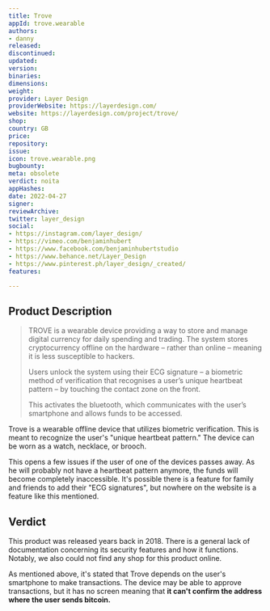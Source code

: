 ```yaml
---
title: Trove
appId: trove.wearable
authors:
- danny
released: 
discontinued: 
updated: 
version: 
binaries: 
dimensions: 
weight: 
provider: Layer Design
providerWebsite: https://layerdesign.com/
website: https://layerdesign.com/project/trove/
shop: 
country: GB
price: 
repository: 
issue: 
icon: trove.wearable.png
bugbounty: 
meta: obsolete
verdict: noita
appHashes: 
date: 2022-04-27
signer: 
reviewArchive: 
twitter: layer_design
social:
- https://instagram.com/layer_design/
- https://vimeo.com/benjaminhubert
- https://www.facebook.com/benjaminhubertstudio
- https://www.behance.net/Layer_Design
- https://www.pinterest.ph/layer_design/_created/
features: 

---
```


## Product Description

> TROVE is a wearable device providing a way to store and manage digital currency for daily spending and trading. The system stores cryptocurrency offline on the hardware – rather than online – meaning it is less susceptible to hackers.
>
> Users unlock the system using their ECG signature – a biometric method of verification that recognises a user’s unique heartbeat pattern – by touching the contact zone on the front.
>
> This activates the bluetooth, which communicates with the user’s smartphone and allows funds to be accessed.


Trove is a wearable offline device that utilizes biometric verification. This is meant to recognize the user's "unique heartbeat pattern." The device can be worn as a watch, necklace, or brooch.

This opens a few issues if the user of one of the devices passes away. As he will probably not have a heartbeat pattern anymore, the funds will become completely inaccessible. It's possible there is a feature for family and friends to add their "ECG signatures", but nowhere on the website is a feature like this mentioned.


## Verdict 

This product was released years back in 2018. There is a general lack of documentation concerning its security features and how it functions. Notably, we also could not find any shop for this product online.

As mentioned above, it's stated that Trove depends on the user's smartphone to make transactions. The device may be able to approve transactions, but it has no screen meaning that **it can't confirm the address where the user sends bitcoin.**